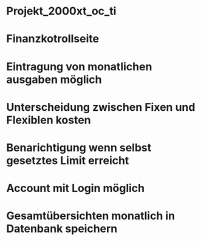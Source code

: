 # Projekt_2000xt_oc_ti
# Finanzkotrollseite 
# Eintragung von monatlichen ausgaben möglich 
# Unterscheidung zwischen Fixen und Flexiblen kosten
# Benarichtigung wenn selbst gesetztes Limit erreicht 
# Account mit Login möglich
# Gesamtübersichten monatlich in Datenbank speichern
